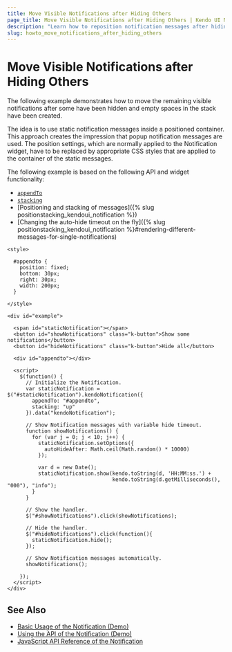 ```yaml
---
title: Move Visible Notifications after Hiding Others
page_title: Move Visible Notifications after Hiding Others | Kendo UI Notification
description: "Learn how to reposition notification messages after hiding others"
slug: howto_move_notifications_after_hiding_others
---
```


# Move Visible Notifications after Hiding Others

The following example demonstrates how to move the remaining visible notifications after some have been hidden and empty spaces in the stack have been created.

The idea is to use static notification messages inside a positioned container. This approach creates the impression that popup notification messages are used. The position settings, which are normally applied to the Notification widget, have to be replaced by appropriate CSS styles that are applied to the container of the static messages.

The following example is based on the following API and widget functionality:
* [`appendTo`](/api/javascript/ui/notification/configuration/appendto)
* [`stacking`](/api/javascript/ui/notification/configuration/stacking)
* [Positioning and stacking of messages]({% slug positionstacking_kendoui_notification %})
* [Changing the auto-hide timeout on the fly]({% slug positionstacking_kendoui_notification %}#rendering-different-messages-for-single-notifications)

```dojo
<style>

  #appendto {
    position: fixed;
    bottom: 30px;
    right: 30px;
    width: 200px;
  }

</style>

<div id="example">

  <span id="staticNotification"></span>
  <button id="showNotifications" class="k-button">Show some notifications</button>
  <button id="hideNotifications" class="k-button">Hide all</button>

  <div id="appendto"></div>

  <script>
    $(function() {
      // Initialize the Notification.
      var staticNotification = $("#staticNotification").kendoNotification({
        appendTo: "#appendto",
        stacking: "up"
      }).data("kendoNotification");

      // Show Notification messages with variable hide timeout.
      function showNotifications() {
        for (var j = 0; j < 10; j++) {
          staticNotification.setOptions({
            autoHideAfter: Math.ceil(Math.random() * 10000)
          });

          var d = new Date();
          staticNotification.show(kendo.toString(d, 'HH:MM:ss.') +
                                  kendo.toString(d.getMilliseconds(), "000"), "info");
        }
      }

      // Show the handler.
      $("#showNotifications").click(showNotifications);

      // Hide the handler.
      $("#hideNotifications").click(function(){
        staticNotification.hide();
      });

      // Show Notification messages automatically.
      showNotifications();

    });
  </script>
</div>
```

## See Also

* [Basic Usage of the Notification (Demo)](https://demos.telerik.com/kendo-ui/notification/index)
* [Using the API of the Notification (Demo)](https://demos.telerik.com/kendo-ui/notification/api)
* [JavaScript API Reference of the Notification](/api/javascript/ui/notification)
